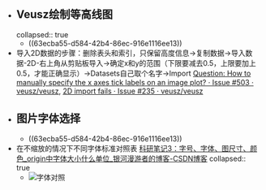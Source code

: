 - ## Veusz绘制等高线图
  collapsed:: true
	- ((63ecba55-d584-42b4-86ec-916e1116ee13))
- 导入2D数据的步骤：删除表头和索引，只保留高度信息->复制数据->导入数据-2D-右上角从剪贴板导入->确定x和y的范围（下限要减去0.5，上限要加上0.5，才能正确显示）->Datasets自己取个名字->Import [Question: How to manually specify the x axes tick labels on an image plot? · Issue #503 · veusz/veusz](https://github.com/veusz/veusz/issues/503), [2D import fails · Issue #235 · veusz/veusz](https://github.com/veusz/veusz/issues/235)
- ## 图片字体选择
	- ((63ecba55-d584-42b4-86ec-916e1116ee13))
- 在不缩放的情况下不同字体标准对照表 [科研笔记3：字号、字体、图尺寸、颜色_origin中字体大小什么单位_银河漫游者的博客-CSDN博客](https://blog.csdn.net/jell14/article/details/113542436)
  collapsed:: true
	- ![字体对照](https://img-blog.csdnimg.cn/20210202104621380.png?x-oss-process=image/watermark,type_ZmFuZ3poZW5naGVpdGk,shadow_10,text_aHR0cHM6Ly9ibG9nLmNzZG4ubmV0L2plbGwxNA==,size_16,color_FFFFFF,t_70)